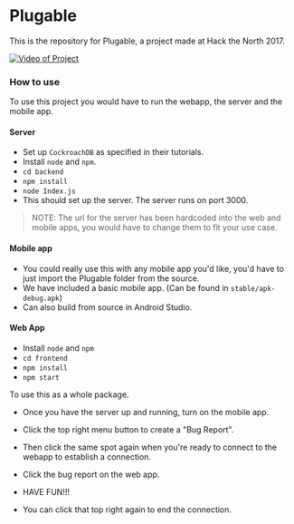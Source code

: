 # Plugable

This is the repository for Plugable, a project made at Hack the North 2017.

[![Video of Project](http://img.youtube.com/vi/7hBXHtQEXkc/0.jpg)](http://www.youtube.com/watch?v=7hBXHtQEXkc)

### How to use
To use this project you would have to run the webapp, the server and the mobile app. 

#### Server
- Set up `CockroachDB` as specified in their tutorials. 
- Install `node` and `npm`.
- `cd backend`
- `npm install`
- `node Index.js`
- This should set up the server. The server runs on port 3000. 

> NOTE: The url for the server has been hardcoded into the web and mobile apps, you would have to change them to fit your use case.

#### Mobile app
- You could really use this with any mobile app you'd like, you'd have to just import the Plugable folder from the source.
- We have included a basic mobile app. (Can be found in `stable/apk-debug.apk`)
- Can also build from source in Android Studio. 

#### Web App
- Install `node` and `npm`
- `cd frontend`
- `npm install`
- `npm start`

To use this as a whole package. 
- Once you have the server up and running, turn on the mobile app. 
- Click the top right menu button to create a "Bug Report". 
- Then click the same spot again when you're ready to connect to the webapp to establish a connection. 
- Click the bug report on the web app. 
- HAVE FUN!!!

- You can click that top right again to end the connection. 
